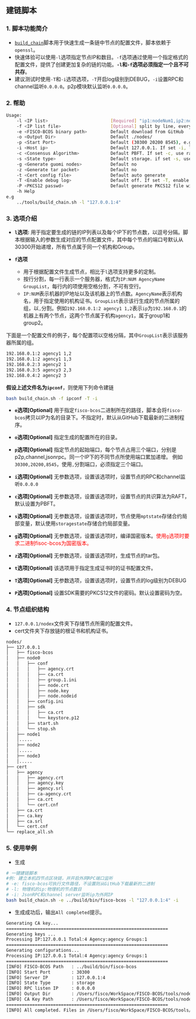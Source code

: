 ## 建链脚本

### 1. 脚本功能简介

- [`build_chain`][build_chain]脚本用于快速生成一条链中节点的配置文件，脚本依赖于`openssl`。
- 快速体验可以使用`-l`选项指定节点IP和数目。`-f`选项通过使用一个指定格式的配置文件，提供了创建更加复杂的链的功能。**`-l`和`-f`选项必须指定一个且不可共存**。
- 建议测试时使用`-T`和`-i`选项选项，`-T`开启log级别到DEBUG，`-i`设置RPC和channel监听`0.0.0.0`。p2p模块默认监听`0.0.0.0`。

### 2. 帮助

```bash
Usage:
    -l <IP list>                        [Required] "ip1:nodeNum1,ip2:nodeNum2" e.g:"192.168.0.1:2,192.168.0.2:3"
    -f <IP list file>                   [Optional] split by line, every line should be "ip:nodeNum agencyName groupList". eg "127.0.0.1:4 agency1 1,2"
    -e <FISCO-BCOS binary path>         Default download from GitHub
    -o <Output Dir>                     Default ./nodes/
    -p <Start Port>                     Default (30300 20200 8545), e.g: 30300,20200,8545
    -i <Host ip>                        Default 127.0.0.1. If set -i, listen 0.0.0.0
    -c <Consensus Algorithm>            Default PBFT. If set -c, use raft
    -s <State type>                     Default storage. if set -s, use mpt
    -g <Generate guomi nodes>           Default no
    -z <Generate tar packet>            Default no
    -t <Cert config file>               Default auto generate
    -T <Enable debug log>               Default off. If set -T, enable debug log
    -P <PKCS12 passwd>                  Default generate PKCS12 file without passwd, use -P to set custom passwd
    -h Help
e.g
    ../tools/build_chain.sh -l "127.0.0.1:4"
```

### 3. 选项介绍

- **`l`选项:** 
用于指定要生成的链的IP列表以及每个IP下的节点数，以逗号分隔。脚本根据输入的参数生成对应的节点配置文件，其中每个节点的端口号默认从30300开始递增，所有节点属于同一个机构和Group。

- **`f`选项** 
    + 用于根据配置文件生成节点，相比于`l`选项支持更多的定制。
    + 按行分割，每一行表示一个服务器，格式为`IP:NUM AgencyName GroupList`，每行内的项使用空格分割，不可有空行。
    + `IP:NUM`表示机器的IP地址以及该机器上的节点数。`AgencyName`表示机构名，用于指定使用的机构证书。`GroupList`表示该行生成的节点所属的组，以`,`分割。例如`192.168.0.1:2 agency1 1,2`表示`ip`为`192.168.0.1`的机器上有两个节点，这两个节点属于机构`agency1`，属于group1和group2。

下面是一个配置文件的例子，每个配置项以空格分隔，其中`GroupList`表示该服务器所属的组。

```bash
192.168.0.1:2 agency1 1,2
192.168.0.1:2 agency1 1,3
192.168.0.2:3 agency2 1
192.168.0.3:5 agency3 2,3
192.168.0.4:2 agency2 3
```
**假设上述文件名为`ipconf`**，则使用下列命令建链
```bash
bash build_chain.sh -f ipconf -T -i
```

- **`e`选项[**Optional**]**
用于指定`fisco-bcos`二进制所在的路径，脚本会将`fisco-bcos`拷贝以IP为名的目录下。不指定时，默认从GitHub下载最新的二进制程序。

- **`o`选项[**Optional**]**
指定生成的配置所在的目录。

- **`p`选项[**Optional**]**
指定节点的起始端口，每个节点占用三个端口，分别是p2p,channel,jsonrpc。同一个IP下的不同节点所使用端口累加递增。
例如`30300,20200,8545`，使用`,`分割端口，必须指定三个端口。

- **`i`选项[**Optional**]**
无参数选项，设置该选项时，设置节点的RPC和channel监听`0.0.0.0`

- **`c`选项[**Optional**]**
无参数选项，设置该选项时，设置节点的共识算法为RAFT，默认设置为PBFT。

- **`s`选项[**Optional**]**
无参数选项，设置该选项时，节点使用`mptstate`存储合约局部变量，默认使用`storagestate`存储合约局部变量。

- **`g`选项[**Optional**]**
无参数选项，设置该选项时，编译国密版本。<font color=#FF0000>使用`g`选项时要求二进制fisoc-bcos为国密版本。</font>

- **`z`选项[**Optional**]**
无参数选项，设置该选项时，生成节点的tar包。

- **`t`选项[**Optional**]**
该选项用于指定生成证书时的证书配置文件。

- **`T`选项[**Optional**]**
无参数选项，设置该选项时，设置节点的log级别为DEBUG

- **`P`选项[**Optional**]**
设置SDK需要的PKCS12文件的密码。默认设置密码为空。

### 4. 节点组织结构

- `127.0.0.1/nodex`文件夹下存储节点所需的配置文件。
- cert文件夹下存放链的根证书和机构证书。

```bash
nodes/
├── 127.0.0.1
│   ├── fisco-bcos
│   ├── node0
│   │   ├── conf
│   │   │   ├── agency.crt
│   │   │   ├── ca.crt
│   │   │   ├── group.1.ini
│   │   │   ├── node.crt
│   │   │   ├── node.key
│   │   │   ├── node.nodeid
│   │   ├── config.ini
│   │   ├── sdk
│   │   │   ├── ca.crt
│   │   │   └── keystore.p12
│   │   ├── start.sh
│   │   └── stop.sh
│   ├── node1
│   │.....
│   ├── node2
│   │.....
│   ├── node3
│   │.....
├── cert
│   ├── agency
│   │   ├── agency.crt
│   │   ├── agency.key
│   │   ├── agency.srl
│   │   ├── ca-agency.crt
│   │   ├── ca.crt
│   │   └── cert.cnf
│   ├── ca.crt
│   ├── ca.key
│   ├── ca.srl
│   └── cert.cnf
└── replace_all.sh
```

### 5. 使用举例

- 生成

```bash
# 一键建链脚本
#例: 建立本机四节点区块链，并开启外网RPC端口监听
# -e: fisco-bcos可执行文件路径，不设置则从GitHub下载最新的二进制
# -l: 物理机的ip:物理机的节点数目
# -i: JsonRPC和channel server监听ip为外网IP
bash build_chain.sh -e ../build/bin/fisco-bcos -l "127.0.0.1:4" -i
```

- 生成成功后，输出`All completed`提示。

```bash
Generating CA key...
==============================================================
Generating keys ...
Processing IP:127.0.0.1 Total:4 Agency:agency Groups:1
==============================================================
Generating configurations...
Processing IP:127.0.0.1 Total:4 Agency:agency Groups:1
==============================================================
[INFO] FISCO-BCOS Path   : ../build/bin/fisco-bcos
[INFO] Start Port        : 30300
[INFO] Server IP         : 127.0.0.1:4
[INFO] State Type        : storage
[INFO] RPC listen IP     : 0.0.0.0
[INFO] Output Dir        : /Users/fisco/WorkSpace/FISCO-BCOS/tools/nodes
[INFO] CA Key Path       : /Users/fisco/WorkSpace/FISCO-BCOS/tools/nodes/cert/ca.key
==============================================================
[INFO] All completed. Files in /Users/fisco/WorkSpace/FISCO-BCOS/tools/nodes
```

[build_chain]:https://github.com/FISCO-BCOS/FISCO-BCOS/blob/master/tools/build_chain.sh
